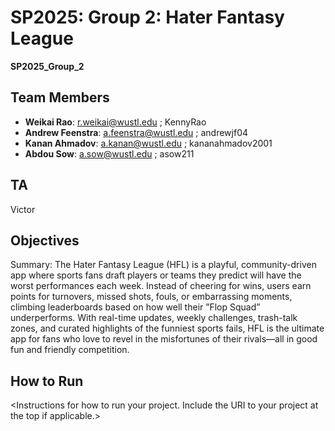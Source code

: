# SP2025: Group 2: Hater Fantasy League

**SP2025_Group_2**  

## Team Members
- **Weikai Rao**: r.weikai@wustl.edu ; KennyRao
- **Andrew Feenstra**: a.feenstra@wustl.edu ; andrewjf04
- **Kanan Ahmadov**: a.kanan@wustl.edu ; kananahmadov2001
- **Abdou Sow**: a.sow@wustl.edu ; asow211

## TA
Victor

## Objectives
Summary: The Hater Fantasy League (HFL) is a playful, community-driven app where sports fans draft players or teams they predict will have the worst performances each week. Instead of cheering for wins, users
earn points for turnovers, missed shots, fouls, or embarrassing moments, climbing leaderboards based on how well their ”Flop Squad” underperforms. With real-time updates, weekly challenges, trash-talk zones, 
and curated highlights of the funniest sports fails, HFL is the ultimate app for fans who love to revel in the
misfortunes of their rivals—all in good fun and friendly competition.

## How to Run
&lt;Instructions for how to run your project. Include the URI to your project at the top if applicable.&gt;
